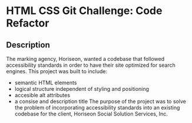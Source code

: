 # HTML CSS Git Challenge: Code Refactor

## Description
The marking agency, Horiseon, wanted a codebase that followed accessibility standards in order to have their site optimized for search engines.
This project was built to include:
  - semantic HTML elements
  - logical structure independent of styling and positioning  
  - accesible alt attributes
  - a consise and description title
The purpose of the project was to solve the problem of incorporating accessibility standards into an existing codebase for the client, Horiseon Social Solution Services, Inc.


